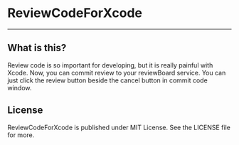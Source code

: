 # ReviewCodeForXcode
---

## What is this?

Review code is so important for developing, but it is really painful with Xcode. Now, you can commit review to your reviewBoard service. You can just click the review button beside the cancel button in commit code window.

## License

ReviewCodeForXcode is published under MIT License. See the LICENSE file for more.
